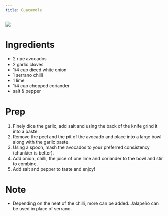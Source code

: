 ```yaml
---
title: Guacamole
---
```

![](http://4.bp.blogspot.com/-l10lTgxQ9So/TiGXrOSQvcI/AAAAAAAAAcY/5xWNHHovXfc/s400/guacamole.jpg)


# Ingredients
* 2 ripe avocados
* 2 garlic cloves
* 1/4 cup diced white onion
* 1 serrano chilli
* 1 lime
* 1/4 cup chopped coriander
* salt & pepper

# Prep
1. Finely dice the garlic, add salt and using the back of the knife grind it
   into a paste.
2. Remove the peel and the pit of the avocado and place into a large bowl along
   with the garlic paste.  
3. Using a spoon, mash the avocados to your preferred consistency (chunkier is
   better).
4. Add onion, chilli, the juice of one lime and coriander to the bowl and stir
   to combine.
5. Add salt and pepper to taste and enjoy!

# Note
* Depending on the heat of the chilli, more can be added. Jalapeño can be used
  in place of serrano.
